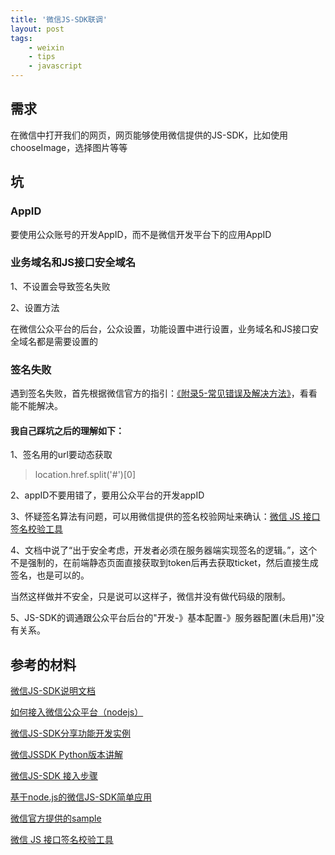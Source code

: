 ```yaml
---
title: '微信JS-SDK联调'
layout: post
tags:
    - weixin
    - tips
    - javascript
---
```


## 需求
在微信中打开我们的网页，网页能够使用微信提供的JS-SDK，比如使用chooseImage，选择图片等等

## 坑

### AppID
要使用公众账号的开发AppID，而不是微信开发平台下的应用AppID

### 业务域名和JS接口安全域名
1、不设置会导致签名失败  

2、设置方法  

在微信公众平台的后台，公众设置，功能设置中进行设置，业务域名和JS接口安全域名都是需要设置的  


### 签名失败
遇到签名失败，首先根据微信官方的指引：[《附录5-常见错误及解决方法》](http://mp.weixin.qq.com/wiki/7/1c97470084b73f8e224fe6d9bab1625b.html#.E9.99.84.E5.BD.955-.E5.B8.B8.E8.A7.81.E9.94.99.E8.AF.AF.E5.8F.8A.E8.A7.A3.E5.86.B3.E6.96.B9.E6.B3.95)，看看能不能解决。

#### 我自己踩坑之后的理解如下：    

1、签名用的url要动态获取  

> location.href.split('#')[0]

2、appID不要用错了，要用公众平台的开发appID  


3、怀疑签名算法有问题，可以用微信提供的签名校验网址来确认：[微信 JS 接口签名校验工具](http://mp.weixin.qq.com/debug/cgi-bin/sandbox?t=jsapisign)  


4、文档中说了“出于安全考虑，开发者必须在服务器端实现签名的逻辑。”，这个不是强制的，在前端静态页面直接获取到token后再去获取ticket，然后直接生成签名，也是可以的。    

当然这样做并不安全，只是说可以这样子，微信并没有做代码级的限制。  


5、JS-SDK的调通跟公众平台后台的"开发-》基本配置-》服务器配置(未启用)"没有关系。    


## 参考的材料
[微信JS-SDK说明文档](http://mp.weixin.qq.com/wiki/7/1c97470084b73f8e224fe6d9bab1625b.html)  

[如何接入微信公众平台（nodejs）](http://pigerla.com/wechat-api/2015-06-23/using-js-sdk-of-WeChat/)  

[微信JS-SDK分享功能开发实例](http://m.oschina.net/blog/384705)  

[微信JSSDK Python版本讲解](http://www.smallerpig.com/889.html)  

[微信JS-SDK 接入步骤](https://mp.weixin.qq.com/wiki/7/aaa137b55fb2e0456bf8dd9148dd613f.html#JSSDK.E4.BD.BF.E7.94.A8.E6.AD.A5.E9.AA.A4)  

[基于node.js的微信JS-SDK简单应用](http://www.cocoachina.com/webapp/20150708/12465.html)  

[微信官方提供的sample](http://203.195.235.76/jssdk/sample.zip)  

[微信 JS 接口签名校验工具](http://mp.weixin.qq.com/debug/cgi-bin/sandbox?t=jsapisign)  

